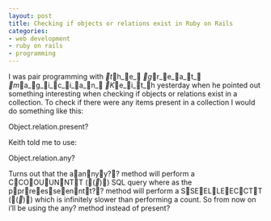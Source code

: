 ```yaml
---
layout: post
title: Checking if objects or relations exist in Ruby on Rails
categories:
- web development
- ruby on rails
- programming
---
```

I was pair programming with _t_h_e_ _g_r_e_a_t_ _m_a_g_i_c_i_a_n_ _K_e_i_t_h yesterday when he pointed
out something interesting when checking if objects or relations exist in a
collection.
To check if there were any items present in a collection I would do something
like this:

  Object.relation.present?

Keith told me to use:

  Object.relation.any?

Turns out that the aannyy?? method will perform a CCOOUUNNTT ((**)) SQL query where as the
pprreesseenntt?? method will perform a SSEELLEECCTT ((**)) which is infinitely slower than
performing a count.
So from now on i&#8217;ll be using the any? method instead of present?
